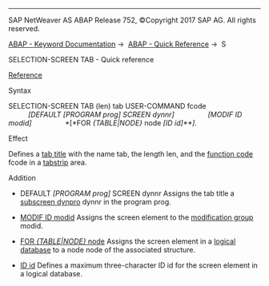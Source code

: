   

* * *

SAP NetWeaver AS ABAP Release 752, ©Copyright 2017 SAP AG. All rights reserved.

[ABAP - Keyword Documentation](javascript:call_link\('abenabap.htm'\)) →  [ABAP - Quick Reference](javascript:call_link\('abenabap_shortref.htm'\)) →  S

SELECTION-SCREEN TAB - Quick reference

[Reference](javascript:call_link\('abapselection-screen_tabbed.htm'\))

Syntax

SELECTION-SCREEN TAB (len) tab USER-COMMAND fcode
                *\[*DEFAULT *\[*PROGRAM prog*\]* SCREEN dynnr*\]*
                *\[*MODIF ID modid*\]*
                *\[*FOR *{*TABLE*|*NODE*}* node *\[*ID id*\]**\]*.

Effect

Defines a [tab title](javascript:call_link\('abentab_title_glosry.htm'\) "Glossary Entry") with the name tab, the length len, and the [function code](javascript:call_link\('abenfunction_code_glosry.htm'\) "Glossary Entry") fcode in a [tabstrip](javascript:call_link\('abentabstrip_control_glosry.htm'\) "Glossary Entry") area.

Addition

-   DEFAULT *\[*PROGRAM prog*\]* SCREEN dynnr
    Assigns the tab title a [subscreen dynpro](javascript:call_link\('abensubscreen_dynpro_glosry.htm'\) "Glossary Entry") dynnr in the program prog.
    
-   [MODIF ID modid](javascript:call_link\('abapselection-screen_modif_id.htm'\))
    Assigns the screen element to the [modification group](javascript:call_link\('abenmodification_group_glosry.htm'\) "Glossary Entry") modid.
    
-   [FOR *{*TABLE*|*NODE*}* node](javascript:call_link\('abapselection-screen_ldb_additions.htm'\))
    Assigns the screen element in a [logical database](javascript:call_link\('abenlogical_data_base_glosry.htm'\) "Glossary Entry") to a node node of the associated structure.
    
-   [ID id](javascript:call_link\('abapselection-screen_ldb_additions.htm'\))
    Defines a maximum three-character ID id for the screen element in a logical database.